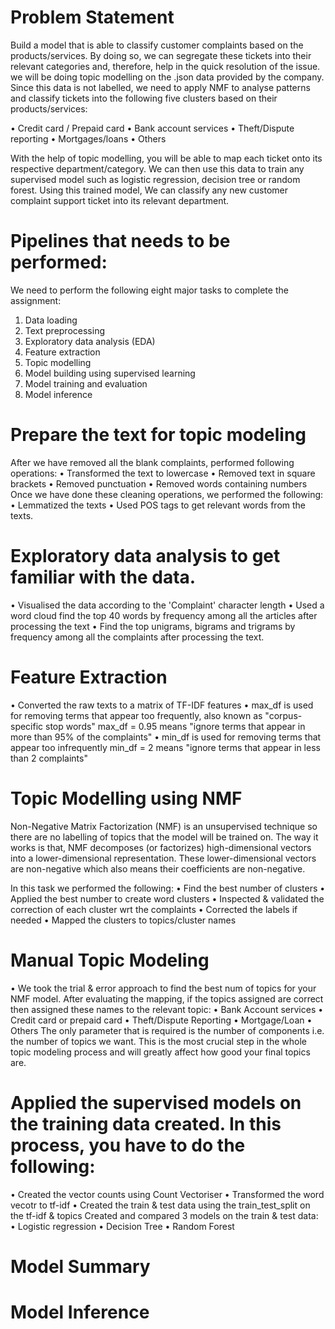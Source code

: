 # Problem Statement
Build a model that is able to classify customer complaints based on the products/services. By doing so, we can segregate these tickets into their relevant categories and, therefore, help in the quick resolution of the issue.
we will be doing topic modelling on the .json data provided by the company. Since this data is not labelled, we need to apply NMF to analyse patterns and classify tickets into the following five clusters based on their products/services:

•	Credit card / Prepaid card
•	Bank account services
•	Theft/Dispute reporting
•	Mortgages/loans
•	Others 

With the help of topic modelling, you will be able to map each ticket onto its respective department/category. We can then use this data to train any supervised model such as logistic regression, decision tree or random forest. Using this trained model, We can classify any new customer complaint support ticket into its relevant department.

# Pipelines that needs to be performed:

We need to perform the following eight major tasks to complete the assignment:
1.	Data loading
2.	Text preprocessing
3.	Exploratory data analysis (EDA)
4.	Feature extraction
5.	Topic modelling 
6.	Model building using supervised learning
7.	Model training and evaluation
8.	Model inference

# Prepare the text for topic modeling

After we have removed all the blank complaints, performed following operations:
•	Transformed  the text to lowercase
•	Removed text in square brackets
•	Removed punctuation
•	Removed words containing numbers
Once we have done these cleaning operations, we performed the following:
•	Lemmatized the texts
•	Used POS tags to get relevant words from the texts.

# Exploratory data analysis to get familiar with the data.

•	Visualised the data according to the 'Complaint' character length
•	Used a word cloud find the top 40 words by frequency among all the articles after processing the text
•	Find the top unigrams, bigrams and trigrams by frequency among all the complaints after processing the text.

# Feature Extraction

•	Converted the raw texts to a matrix of TF-IDF features
•	max_df is used for removing terms that appear too frequently, also known as "corpus-specific stop words" max_df = 0.95 means "ignore terms that appear in more than 95% of the complaints"
•	min_df is used for removing terms that appear too infrequently min_df = 2 means "ignore terms that appear in less than 2 complaints"

# Topic Modelling using NMF

Non-Negative Matrix Factorization (NMF) is an unsupervised technique so there are no labelling of topics that the model will be trained on. The way it works is that, NMF decomposes (or factorizes) high-dimensional vectors into a lower-dimensional representation. These lower-dimensional vectors are non-negative which also means their coefficients are non-negative.

In this task we performed the following:
•	Find the best number of clusters
•	Applied the best number to create word clusters
•	Inspected & validated the correction of each cluster wrt the complaints
•	Corrected the labels if needed
•	Mapped the clusters to topics/cluster names

# Manual Topic Modeling

•	We took the trial & error approach to find the best num of topics for your NMF model.
After evaluating the mapping, if the topics assigned are correct then assigned these names to the relevant topic:
•	Bank Account services
•	Credit card or prepaid card
•	Theft/Dispute Reporting
•	Mortgage/Loan
•	Others
The only parameter that is required is the number of components i.e. the number of topics we want. This is the most crucial step in the whole topic modeling process and will greatly affect how good your final topics are.

#  Applied the supervised models on the training data created. In this process, you have to do the following:
•	Created the vector counts using Count Vectoriser
•	Transformed the word vecotr to tf-idf
•	Created the train & test data using the train_test_split on the tf-idf & topics
Created and compared 3 models on the train & test data:
•	Logistic regression
•	Decision Tree
•	Random Forest

# Model Summary









# Model Inference

